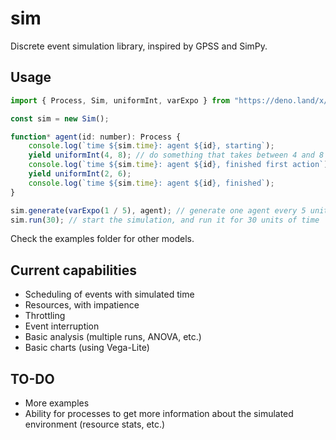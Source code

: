 # sim
Discrete event simulation library, inspired by GPSS and SimPy.

## Usage
```js
import { Process, Sim, uniformInt, varExpo } from "https://deno.land/x/sim@v0.1.6/mod.ts";

const sim = new Sim();

function* agent(id: number): Process {
    console.log(`time ${sim.time}: agent ${id}, starting`);
    yield uniformInt(4, 8); // do something that takes between 4 and 8 units of time
    console.log(`time ${sim.time}: agent ${id}, finished first action`);
    yield uniformInt(2, 6);
    console.log(`time ${sim.time}: agent ${id}, finished`);
}

sim.generate(varExpo(1 / 5), agent); // generate one agent every 5 units of time
sim.run(30); // start the simulation, and run it for 30 units of time
```

Check the examples folder for other models.

## Current capabilities
- Scheduling of events with simulated time
- Resources, with impatience
- Throttling
- Event interruption
- Basic analysis (multiple runs, ANOVA, etc.)
- Basic charts (using Vega-Lite)

## TO-DO
- More examples
- Ability for processes to get more information about the simulated environment (resource stats, etc.)